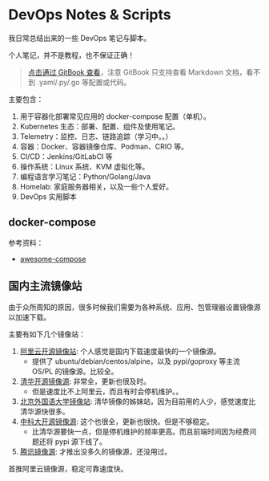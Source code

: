 # DevOps Notes & Scripts

我日常总结出来的一些 DevOps 笔记与脚本。

个人笔记，并不是教程，也不保证正确！

>[点击通过 GitBook 查看](https://devops.ryan4yin.space/)，注意 GitBook 只支持查看 Markdown 文档，看不到 .yaml/.py/.go 等配置或代码。

主要包含：

1. 用于容器化部署常见应用的 docker-compose 配置（单机）。
2. Kubernetes 生态：部署、配置、组件及使用笔记。
3. Telemetry：监控、日志、链路追踪（学习中。。）
4. 容器：Docker、容器镜像仓库、Podman、CRIO 等。
5. CI/CD：Jenkins/GitLabCI 等
6. 操作系统：Linux 系统、KVM 虚拟化等。
7. 编程语言学习笔记：Python/Golang/Java
8. Homelab: 家庭服务器相关，以及一些个人爱好。
9. DevOps 实用脚本

## docker-compose

参考资料：

- [awesome-compose](https://github.com/docker/awesome-compose)


## 国内主流镜像站

由于众所周知的原因，很多时候我们需要为各种系统、应用、包管理器设置镜像源以加速下载。

主要有如下几个镜像站：

1. [阿里云开源镜像站](https://developer.aliyun.com/mirror/): 个人感觉是国内下载速度最快的一个镜像源。
    - 提供了 ubuntu/debian/centos/alpine，以及 pypi/goproxy 等主流 OS/PL 的镜像源。比较全。
2. [清华开源镜像源](https://mirrors.tuna.tsinghua.edu.cn/): 非常全，更新也很及时。
    - 但是速度比不上阿里云，而且有时会停机维护。。
1. [北京外国语大学镜像站](https://mirrors.bfsu.edu.cn): 清华镜像的姊妹站，因为目前用的人少，感觉速度比清华源快很多。
3. [中科大开源镜像源](http://mirrors.ustc.edu.cn/): 这个也很全，更新也很快。但是不够稳定。
    - 比清华源要快一点，但是停机维护的频率更高。而且前端时间因为经费问题还将 pypi 源下线了。
4. [腾讯镜像源](https://mirrors.cloud.tencent.com/): 才推出没多久的镜像源，还没用过。

首推阿里云镜像源，稳定可靠速度快。


